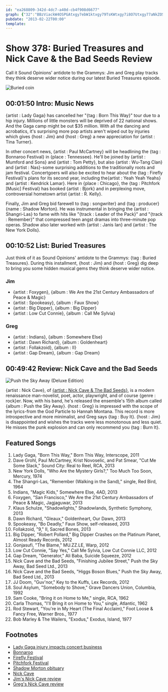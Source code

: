 ```yaml
---
id: "ea268809-342d-4dc7-a40d-cb4f908d6677"
graph: {"32":"BBzViackW4OSPGAtxgy7ebW1ktxgy79TsKWtxgy7i8O7Utxgy77aNkZOSPGA9w2aHa0oPEBEwdka0oPELp3ytkttTx3koZSLp3ytLp3ytSlBYOLp3ytwT5Fs1hUMjLp3ytGYzaCLp3yt","2AU":"gMit6ktlyp97qipktlyp97qipBHm1GX6cfdgMit6eeopjktlyp"}
pubdate: "2013-02-22T00:00"
template: 
---
```






# Show 378: Buried Treasures and Nick Cave & the Bad Seeds Review

Call it Sound Opinions' antidote to the Grammys: Jim and Greg play tracks they think deserve wider notice during our latest Buried Treasures episode.

![Buried coin](https://static.soundopinions.org/images/buriedtreasures/buriedcoin.jpg)



## 00:01:50 Intro: Music News

{artist : Lady Gaga} has cancelled her "{tag : Born This Way}" tour due to a hip injury. Millions of little monsters will be deprived of 22 national shows. And the Gaga camp might be out $35 million. With all the dancing and acrobatics, it's surprising more pop artists aren't wiped out by injuries which gives {host : Jim} and {host : Greg} a new appreciation for {artist : Tina Turner}.

In other concert news, {artist : Paul McCartney} will be headlining the {tag : Bonnaroo Festival} in {place : Tennessee}.  He'll be joined by {artist : Mumford and Sons} and {artist : Tom Petty}, but also {artist : Wu-Tang Clan} and {artist : Nas}-some surprising additions to the traditionally roots and jam festival. Concertgoers will also be excited to hear about the {tag : Firefly Festival}'s plans for its second year, including the{artist : Yeah Yeah Yeahs} and {artist : Kendrick Lamar}. Here in {place : Chicago}, the {tag : Pitchfork [Music] Festival} has booked {artist : Bjork} and in perplexing move, controversial hometown artist {artist : R. Kelly}.

Finally, Jim and Greg bid farewell to {tag : songwriter} and {tag : producer}  {name : Shadow Morton}. He was instrumental in bringing the {artist : Shangri-Las} to fame with hits like "{track : Leader of the Pack}" and "{track : Remember}" that compressed teen angst dramas into three-minute pop operas. Shadow also later worked with {artist : Janis Ian} and {artist : The New York Dolls}.



## 00:10:52 List: Buried Treasures

Just think of it as Sound Opinions' antidote to the Grammys: {tag : Buried Treasures}. During this installment, {host : Jim} and {host : Greg} dig deep to bring you some hidden musical gems they think deserve wider notice.


### Jim

- {artist : Foxygen}, {album : We Are the 21st Century Ambassadors of Peace & Magic}
- {artist : Spookeasy}, {album : Faux Show}
- {artist : Big Dipper}, {album : Big Dipper}
- {artist : Low Cut Connie}, {album : Call Me Sylvia}


### Greg

- {artist : Indians}, {album : Somewhere Else}
- {artist : Dawn Richard}, {album : Goldenheart}
- {artist : Follakzoid}, {album : II}
- {artist : Gap Dream}, {album : Gap Dream}



## 00:49:42 Review: Nick Cave and the Bad Seeds

![Push the Sky Away (Deluxe Edition)](https://static.soundopinions.org/assets/378/2AU0.jpg)

{artist : Nick Cave}, of [{artist : Nick Cave & The Bad Seeds}](show/153), is a modern renaissance man-novelist, poet, actor, playwright, and of course {genre : rock}er. Now, with his band, he's released the ensemble's 15th album called {album : Push the Sky Away}. {host : Greg} is impressed with the scope of the lyrics-from the God Particle to Hannah Montana. This record is more introspective and more minimalist, and Greg says {tag : Buy It}. {host : Jim} is disappointed and wishes the tracks were less monotonous and less quiet. He misses the punk explosion and can only recommend you {tag : Burn It}.



## Featured Songs

1. Lady Gaga, "Born This Way," Born This Way, Interscope, 2011
2. Dave Grohl, Paul McCartney, Krist Novoselic, and Pat Smear, "Cut Me Some Slack," Sound City: Real to Reel, RCA, 2013
3. New York Dolls, "Who Are the Mystery Girls?," Too Much Too Soon, Mercury, 1974
4. The Shangri-Las, "Remember (Walking in the Sand)," single, Red Bird, 1964
5. Indians, "Magic Kids," Somewhere Else, 4AD, 2013
6. Foxygen, "San Francisco," We Are the 21st Century Ambassadors of Peace & Magic, Jagjaguwar, 2013
7. Klaus Schulze, "Shadowlights," Shadowlands, Synthetic Symphony, 2013
8. Dawn Richard, "Gleaux," Goldenheart, Our Dawn, 2013
9. Spookeasy, "Bo Deadly," Faux Show, self-released, 2013
10. Follakzoid, "9," II, Sacred Bones, 2013
11. Big Dipper, "Robert Pollard," Big Dipper Crashes on the Platinum Planet, Almost Ready Records, 2012
12. Gonjasufi, "The Blame," MU.ZZ.LE, Warp, 2012
13. Low Cut Connie, "Say Yes," Call Me Sylvia, Low Cut Connie LLC, 2012
14. Gap Dream, "Generator," Ali Baba, Suicide Squeeze, 2012
15. Nick Cave and the Bad Seeds, "Finishing Jubilee Street," Push the Sky Away, Bad Seed Ltd., 2013
16. Nick Cave and the Bad Seeds, "Higgs Boson Blues," Push the Sky Away, Bad Seed Ltd., 2013
17. JJ Doom, "Guv'nor," Key to the Kuffs, Lex Records, 2012
18. Soul Asylum, "Somebody to Shove," Grave Dancers Union, Columbia, 1992
19. Sam Cooke, "Bring it on Home to Me," single, RCA, 1962
20. Carla Thomas, "I'll Bring it on Home to You," single, Atlantic, 1962
21. Rod Stewart, "You're in My Heart (The Final Acclaim)," Foot Loose & Fancy Free, Warner Bros., 1977
22. Bob Marley & The Wailers, "Exodus," Exodus, Island, 1977



## Footnotes

- [Lady Gaga injury impacts concert business](http://www.chicagotribune.com/entertainment/chi-lady-gaga-impact-20130214,0,6956126.column)
- [Bonnaroo](http://www.bonnaroo.com/)
- [Firefly Festival](https://fireflyfestival.com/)
- [Pitchfork Festival](http://www.pitchforkmusicfestival.com/)
- [Shadow Morton obituary](http://www.nytimes.com/2013/02/16/arts/music/shadow-morton-songwriter-and-producer-dies-at-71.html?_r=0)
- [Nick Cave](http://nickcave.com/)
- [Jim's Nick Cave review](http://www.wbez.org/blogs/jim-derogatis/2013-04/turkey-shoot-strokes-justin-timberlake-david-bowie-and-nick-cave-106476)
- [Greg's Nick Cave review](http://www.chicagotribune.com/entertainment/music/turnitup/chi-nick-cave-album-review-20130217,0,3836678.column)